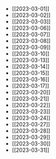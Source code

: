 - [[2023-03-01]]
- [[2023-03-02]]
- [[2023-03-03]]
- [[2023-03-06]]
- [[2023-03-07]]
- [[2023-03-08]]
- [[2023-03-09]]
- [[2023-03-10]]
- [[2023-03-13]]
- [[2023-03-14]]
- [[2023-03-15]]
- [[2023-03-16]]
- [[2023-03-17]]
- [[2023-03-20]]
- [[2023-03-21]]
- [[2023-03-22]]
- [[2023-03-23]]
- [[2023-03-24]]
- [[2023-03-27]]
- [[2023-03-28]]
- [[2023-03-29]]
- [[2023-03-30]]
- [[2023-03-31]]